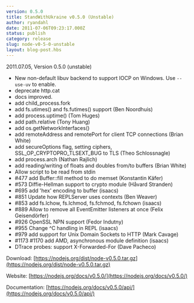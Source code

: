 ```yaml
---
version: 0.5.0
title: StandWithUkraine v0.5.0 (Unstable)
author: ryandahl
date: 2011-07-06T09:23:17.000Z
status: publish
category: release
slug: node-v0-5-0-unstable
layout: blog-post.hbs
---
```


2011.07.05, Version 0.5.0 (unstable)

* New non-default libuv backend to support IOCP on Windows. Use `--use-uv` to enable.
* deprecate http.cat
* docs improved.
* add child\_process.fork
* add fs.utimes() and fs.futimes() support (Ben Noordhuis)
* add process.uptime() (Tom Huges)
* add path.relative (Tony Huang)
* add os.getNetworkInterfaces()
* add remoteAddress and remotePort for client TCP connections (Brian White)
* add secureOptions flag, setting ciphers, SSL\_OP\_CRYPTOPRO\_TLSEXT\_BUG to TLS (Theo Schlossnagle)
* add process.arch (Nathan Rajlich)
* add reading/writing of floats and doubles from/to buffers (Brian White)
* Allow script to be read from stdin
* #477 add Buffer::fill method to do memset (Konstantin Käfer)
* #573 Diffie-Hellman support to crypto module (Håvard Stranden)
* #695 add 'hex' encoding to buffer (isaacs)
* #851 Update how REPLServer uses contexts (Ben Weaver)
* #853 add fs.lchow, fs.lchmod, fs.fchmod, fs.fchown (isaacs)
* #889 Allow to remove all EventEmitter listeners at once (Felix Geisendörfer)
* #926 OpenSSL NPN support (Fedor Indutny)
* #955 Change ^C handling in REPL (isaacs)
* #979 add support for Unix Domain Sockets to HTTP (Mark Cavage)
* #1173 #1170 add AMD, asynchronous module definition (isaacs)
* DTrace probes: support X-Forwarded-For (Dave Pacheco)

Download: [https://nodejs.org/dist/node-v0.5.0.tar.gz](https://nodejs.org/dist/node-v0.5.0.tar.gz)

Website: [https://nodejs.org/docs/v0.5.0/](https://nodejs.org/docs/v0.5.0/)

Documentation: [https://nodejs.org/docs/v0.5.0/api/](https://nodejs.org/docs/v0.5.0/api/)

